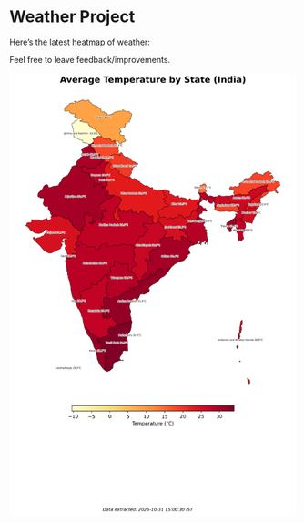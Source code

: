 # Weather Project

Here’s the latest heatmap of weather:

Feel free to leave feedback/improvements.

![India Heatmap](docs/assets/india_heatmap.png?v=0481B8)
